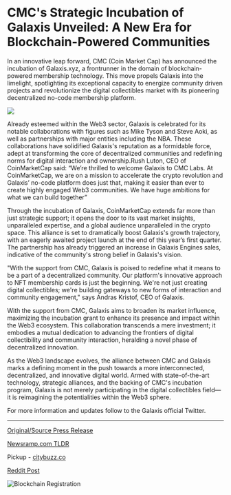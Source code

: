 # CMC's Strategic Incubation of Galaxis Unveiled: A New Era for Blockchain-Powered Communities

In an innovative leap forward, CMC (Coin Market Cap) has announced the incubation of Galaxis.xyz, a frontrunner in the domain of blockchain-powered membership technology. This move propels Galaxis into the limelight, spotlighting its exceptional capacity to energize community driven projects and revolutionize the digital collectibles market with its pioneering decentralized no-code membership platform.

![](https://api.blockchainwire.io/uploads/RGBMARKETINGSOLUTIONSSRL/editor_image/15db6da8-2db7-4827-b436-f21739edff5e.jpeg)

Already esteemed within the Web3 sector, Galaxis is celebrated for its notable collaborations with figures such as Mike Tyson and Steve Aoki, as well as partnerships with major entities including the NBA. These collaborations have solidified Galaxis's reputation as a formidable force, adept at transforming the core of decentralized communities and redefining norms for digital interaction and ownership.Rush Luton, CEO of CoinMarketCap said: “We’re thrilled to welcome Galaxis to CMC Labs. At CoinMarketCap, we are on a mission to accelerate the crypto revolution and Galaxis’ no-code platform does just that, making it easier than ever to create highly engaged Web3 communities. We have huge ambitions for what we can build together”

Through the incubation of Galaxis, CoinMarketCap extends far more than just strategic support; it opens the door to its vast market insights, unparalleled expertise, and a global audience unparalleled in the crypto space. This alliance is set to dramatically boost Galaxis's growth trajectory, with an eagerly awaited project launch at the end of this year’s first quarter. The partnership has already triggered an increase in Galaxis Engines sales, indicative of the community's strong belief in Galaxis's vision.

"With the support from CMC, Galaxis is poised to redefine what it means to be a part of a decentralized community. Our platform's innovative approach to NFT membership cards is just the beginning. We're not just creating digital collectibles; we're building gateways to new forms of interaction and community engagement," says Andras Kristof, CEO of Galaxis.

With the support from CMC, Galaxis aims to broaden its market influence, maximizing the incubation grant to enhance its presence and impact within the Web3 ecosystem. This collaboration transcends a mere investment; it embodies a mutual dedication to advancing the frontiers of digital collectibility and community interaction, heralding a novel phase of decentralized innovation.

As the Web3 landscape evolves, the alliance between CMC and Galaxis marks a defining moment in the push towards a more interconnected, decentralized, and innovative digital world. Armed with state-of-the-art technology, strategic alliances, and the backing of CMC's incubation program, Galaxis is not merely participating in the digital collectibles field—it is reimagining the potentialities within the Web3 sphere.

For more information and updates follow to the Galaxis official Twitter. 

---

[Original/Source Press Release](https://blockchainwire.io/press-release/cmcs-strategic-incubation-of-galaxis-unveiled-a-new-era-for-blockchain-powered-communities)
                    

[Newsramp.com TLDR](https://newsramp.com/curated-news/coinmarketcap-incubates-galaxis-xyz-in-revolutionary-move-for-web3-sector/426743a8b04b1d42001097ce5c146bd4) 


Pickup - [citybuzz.co](https://citybuzz.co/2024/02/08/cmc-incubates-galaxis-ushering-in-a-new-era-of-blockchain-powered-communities)
 



[Reddit Post](https://www.reddit.com/r/CryptoNewsInfo/comments/1avjyci/coinmarketcap_incubates_galaxisxyz_in/) 



![Blockchain Registration](https://cdn.newsramp.app/blockchainwire/qrcode/242/11/airy3cAb.webp)